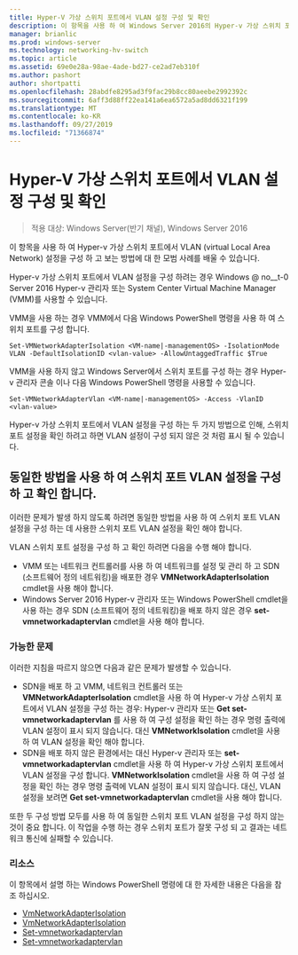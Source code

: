 ```yaml
---
title: Hyper-V 가상 스위치 포트에서 VLAN 설정 구성 및 확인
description: 이 항목을 사용 하 여 Windows Server 2016의 Hyper-v 가상 스위치 포트에서 VLAN (virtual Local Area Network) 설정을 구성 하 고 보는 방법에 대 한 모범 사례를 배울 수 있습니다.
manager: brianlic
ms.prod: windows-server
ms.technology: networking-hv-switch
ms.topic: article
ms.assetid: 69e0e28a-98ae-4ade-bd27-ce2ad7eb310f
ms.author: pashort
author: shortpatti
ms.openlocfilehash: 28abdfe8295ad3f9fac29b8cc80aeebe2992392c
ms.sourcegitcommit: 6aff3d88ff22ea141a6ea6572a5ad8dd6321f199
ms.translationtype: MT
ms.contentlocale: ko-KR
ms.lasthandoff: 09/27/2019
ms.locfileid: "71366874"
---
```

# <a name="configure-and-view-vlan-settings-on-hyper-v-virtual-switch-ports"></a>Hyper-V 가상 스위치 포트에서 VLAN 설정 구성 및 확인

>적용 대상: Windows Server(반기 채널), Windows Server 2016

이 항목을 사용 하 여 Hyper-v 가상 스위치 포트에서 VLAN (virtual Local Area Network) 설정을 구성 하 고 보는 방법에 대 한 모범 사례를 배울 수 있습니다.

Hyper-v 가상 스위치 포트에서 VLAN 설정을 구성 하려는 경우 Windows @ no__t-0 Server 2016 Hyper-v 관리자 또는 System Center Virtual Machine Manager (VMM)를 사용할 수 있습니다.

VMM을 사용 하는 경우 VMM에서 다음 Windows PowerShell 명령을 사용 하 여 스위치 포트를 구성 합니다.

```
Set-VMNetworkAdapterIsolation <VM-name|-managementOS> -IsolationMode VLAN -DefaultIsolationID <vlan-value> -AllowUntaggedTraffic $True
```
VMM을 사용 하지 않고 Windows Server에서 스위치 포트를 구성 하는 경우 Hyper-v 관리자 콘솔 이나 다음 Windows PowerShell 명령을 사용할 수 있습니다.
```
Set-VMNetworkAdapterVlan <VM-name|-managementOS> -Access -VlanID <vlan-value>
```

Hyper-v 가상 스위치 포트에서 VLAN 설정을 구성 하는 두 가지 방법으로 인해, 스위치 포트 설정을 확인 하려고 하면 VLAN 설정이 구성 되지 않은 것 처럼 표시 될 수 있습니다.

## <a name="use-the-same-method-to-configure-and-view-switch-port-vlan-settings"></a>동일한 방법을 사용 하 여 스위치 포트 VLAN 설정을 구성 하 고 확인 합니다.

이러한 문제가 발생 하지 않도록 하려면 동일한 방법을 사용 하 여 스위치 포트 VLAN 설정을 구성 하는 데 사용한 스위치 포트 VLAN 설정을 확인 해야 합니다.

VLAN 스위치 포트 설정을 구성 하 고 확인 하려면 다음을 수행 해야 합니다.

- VMM 또는 네트워크 컨트롤러를 사용 하 여 네트워크를 설정 및 관리 하 고 SDN (소프트웨어 정의 네트워킹)을 배포한 경우 **VMNetworkAdapterIsolation** cmdlet을 사용 해야 합니다. 
- Windows Server 2016 Hyper-v 관리자 또는 Windows PowerShell cmdlet을 사용 하는 경우 SDN (소프트웨어 정의 네트워킹)을 배포 하지 않은 경우 **set-vmnetworkadaptervlan** cmdlet을 사용 해야 합니다.

### <a name="possible-issues"></a>가능한 문제

이러한 지침을 따르지 않으면 다음과 같은 문제가 발생할 수 있습니다.

- SDN을 배포 하 고 VMM, 네트워크 컨트롤러 또는 **VMNetworkAdapterIsolation** cmdlet을 사용 하 여 Hyper-v 가상 스위치 포트에서 VLAN 설정을 구성 하는 경우: Hyper-v 관리자 또는 **Get set-vmnetworkadaptervlan** 를 사용 하 여 구성 설정을 확인 하는 경우 명령 출력에 VLAN 설정이 표시 되지 않습니다. 대신 **VMNetworkIsolation** cmdlet을 사용 하 여 VLAN 설정을 확인 해야 합니다.
- SDN을 배포 하지 않은 환경에서는 대신 Hyper-v 관리자 또는 **set-vmnetworkadaptervlan** cmdlet을 사용 하 여 Hyper-v 가상 스위치 포트에서 VLAN 설정을 구성 합니다. **VMNetworkIsolation** cmdlet을 사용 하 여 구성 설정을 확인 하는 경우 명령 출력에 VLAN 설정이 표시 되지 않습니다. 대신, VLAN 설정을 보려면 **Get set-vmnetworkadaptervlan** cmdlet을 사용 해야 합니다.

또한 두 구성 방법 모두를 사용 하 여 동일한 스위치 포트 VLAN 설정을 구성 하지 않는 것이 중요 합니다. 이 작업을 수행 하는 경우 스위치 포트가 잘못 구성 되 고 결과는 네트워크 통신에 실패할 수 있습니다.

### <a name="resources"></a>리소스

이 항목에서 설명 하는 Windows PowerShell 명령에 대 한 자세한 내용은 다음을 참조 하십시오.

- [VmNetworkAdapterIsolation](https://technet.microsoft.com/library/dn464283.aspx)
- [VmNetworkAdapterIsolation](https://technet.microsoft.com/library/dn464277.aspx)
- [Set-vmnetworkadaptervlan](https://technet.microsoft.com/library/hh848475.aspx)
- [Set-vmnetworkadaptervlan](https://technet.microsoft.com/library/hh848516.aspx)





